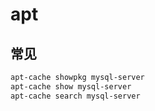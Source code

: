 # apt

## 常见

```sh
apt-cache showpkg mysql-server
apt-cache show mysql-server
apt-cache search mysql-server
```